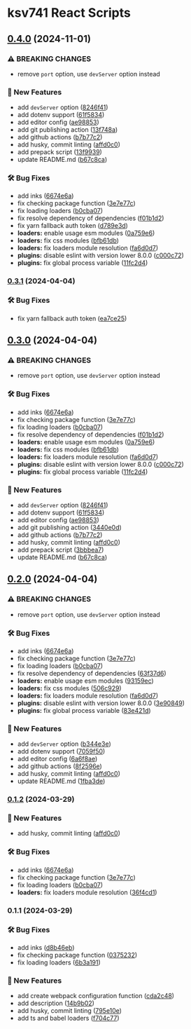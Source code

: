 # ksv741 React Scripts
## [0.4.0](https://github.com/ksv741/react-scripts/compare/v0.1.0...v0.4.0) (2024-11-01)


### ⚠ BREAKING CHANGES

* remove `port` option, use `devServer` option instead

### 🚀 New Features

* add `devServer` option ([8246f41](https://github.com/ksv741/react-scripts/commit/8246f41ddef884782e335d28cd04c0a0bca2326a))
* add dotenv support ([61f5834](https://github.com/ksv741/react-scripts/commit/61f58340ee4d6edc1514bdf35ebaff20fadce14f))
* add editor config ([ae98853](https://github.com/ksv741/react-scripts/commit/ae98853b51409da005a31528367b25e7ba241015))
* add git publishing action ([13f748a](https://github.com/ksv741/react-scripts/commit/13f748a2d79efff245d279c3e50b6e8113978029))
* add github actions ([b7b77c2](https://github.com/ksv741/react-scripts/commit/b7b77c2e80bd604d55a4e26ee1d05e8d640d8a3e))
* add husky, commit linting ([affd0c0](https://github.com/ksv741/react-scripts/commit/affd0c02185aa2585f654c8da46c9a77c49a5499))
* add prepack script ([13f9939](https://github.com/ksv741/react-scripts/commit/13f9939c6d74f6d2bf6eaa09989ca2a98f27650b))
* update README.md ([b67c8ca](https://github.com/ksv741/react-scripts/commit/b67c8ca19ca13deb8794244e57af3070f84d5256))


### 🛠️ Bug Fixes

* add inks ([6674e6a](https://github.com/ksv741/react-scripts/commit/6674e6ac22f0f4cf66897668b4014d52bad68aa6))
* fix checking package function ([3e7e77c](https://github.com/ksv741/react-scripts/commit/3e7e77c111034a5817e71da55414acc376efc1c9))
* fix loading loaders ([b0cba07](https://github.com/ksv741/react-scripts/commit/b0cba07f671048b92198668dfaf5bd73acc2cdc7))
* fix resolve dependency of dependencies ([f01b1d2](https://github.com/ksv741/react-scripts/commit/f01b1d2ec9fe5a73b133533f7ce433bfc8ba212d))
* fix yarn fallback auth token ([d789e3d](https://github.com/ksv741/react-scripts/commit/d789e3d9319ba1a1fa12f642a7e2c4edc115537f))
* **loaders:** enable usage esm modules ([0a759e6](https://github.com/ksv741/react-scripts/commit/0a759e63985a9f6f3f34855615c0524c7c22f9b7))
* **loaders:** fix css modules ([bfb61db](https://github.com/ksv741/react-scripts/commit/bfb61db6a8e9a4858e2fbc443ad313c3f18b79ce))
* **loaders:** fix loaders module resolution ([fa6d0d7](https://github.com/ksv741/react-scripts/commit/fa6d0d701e3b21f0a7fbb5f87e794a4ce3689533))
* **plugins:** disable eslint with version lower 8.0.0 ([c000c72](https://github.com/ksv741/react-scripts/commit/c000c7283099cdd98d63c8df50ca920db2565dc0))
* **plugins:** fix global process variable ([11fc2d4](https://github.com/ksv741/react-scripts/commit/11fc2d47a7a8b727ccf8419e444191fc90e448c2))

### [0.3.1](https://github.com/ksv741/react-scripts/compare/v0.3.0...v0.3.1) (2024-04-04)


### 🛠️ Bug Fixes

* fix yarn fallback auth token ([ea7ce25](https://github.com/ksv741/react-scripts/commit/ea7ce25f834e88b43e9bf22e8d6bde19b25da7ba))

## [0.3.0](https://github.com/ksv741/react-scripts/compare/v0.1.0...v0.3.0) (2024-04-04)


### ⚠ BREAKING CHANGES

* remove `port` option, use `devServer` option instead

### 🛠️ Bug Fixes

* add inks ([6674e6a](https://github.com/ksv741/react-scripts/commit/6674e6ac22f0f4cf66897668b4014d52bad68aa6))
* fix checking package function ([3e7e77c](https://github.com/ksv741/react-scripts/commit/3e7e77c111034a5817e71da55414acc376efc1c9))
* fix loading loaders ([b0cba07](https://github.com/ksv741/react-scripts/commit/b0cba07f671048b92198668dfaf5bd73acc2cdc7))
* fix resolve dependency of dependencies ([f01b1d2](https://github.com/ksv741/react-scripts/commit/f01b1d2ec9fe5a73b133533f7ce433bfc8ba212d))
* **loaders:** enable usage esm modules ([0a759e6](https://github.com/ksv741/react-scripts/commit/0a759e63985a9f6f3f34855615c0524c7c22f9b7))
* **loaders:** fix css modules ([bfb61db](https://github.com/ksv741/react-scripts/commit/bfb61db6a8e9a4858e2fbc443ad313c3f18b79ce))
* **loaders:** fix loaders module resolution ([fa6d0d7](https://github.com/ksv741/react-scripts/commit/fa6d0d701e3b21f0a7fbb5f87e794a4ce3689533))
* **plugins:** disable eslint with version lower 8.0.0 ([c000c72](https://github.com/ksv741/react-scripts/commit/c000c7283099cdd98d63c8df50ca920db2565dc0))
* **plugins:** fix global process variable ([11fc2d4](https://github.com/ksv741/react-scripts/commit/11fc2d47a7a8b727ccf8419e444191fc90e448c2))


### 🚀 New Features

* add `devServer` option ([8246f41](https://github.com/ksv741/react-scripts/commit/8246f41ddef884782e335d28cd04c0a0bca2326a))
* add dotenv support ([61f5834](https://github.com/ksv741/react-scripts/commit/61f58340ee4d6edc1514bdf35ebaff20fadce14f))
* add editor config ([ae98853](https://github.com/ksv741/react-scripts/commit/ae98853b51409da005a31528367b25e7ba241015))
* add git publishing action ([3440e0d](https://github.com/ksv741/react-scripts/commit/3440e0d7d9911c97b188cb5ca7f81a081d4ddcf7))
* add github actions ([b7b77c2](https://github.com/ksv741/react-scripts/commit/b7b77c2e80bd604d55a4e26ee1d05e8d640d8a3e))
* add husky, commit linting ([affd0c0](https://github.com/ksv741/react-scripts/commit/affd0c02185aa2585f654c8da46c9a77c49a5499))
* add prepack script ([3bbbea7](https://github.com/ksv741/react-scripts/commit/3bbbea7b2a0f2f8f135f5e2d87a9387d2a62daa8))
* update README.md ([b67c8ca](https://github.com/ksv741/react-scripts/commit/b67c8ca19ca13deb8794244e57af3070f84d5256))

## [0.2.0](https://github.com/ksv741/react-scripts/compare/v0.1.0...v0.2.0) (2024-04-04)


### ⚠ BREAKING CHANGES

* remove `port` option, use `devServer` option instead

### 🛠️ Bug Fixes

* add inks ([6674e6a](https://github.com/ksv741/react-scripts/commit/6674e6ac22f0f4cf66897668b4014d52bad68aa6))
* fix checking package function ([3e7e77c](https://github.com/ksv741/react-scripts/commit/3e7e77c111034a5817e71da55414acc376efc1c9))
* fix loading loaders ([b0cba07](https://github.com/ksv741/react-scripts/commit/b0cba07f671048b92198668dfaf5bd73acc2cdc7))
* fix resolve dependency of dependencies ([63f37d6](https://github.com/ksv741/react-scripts/commit/63f37d6c19f469608087df86e301292ad3dd368e))
* **loaders:** enable usage esm modules ([93159ec](https://github.com/ksv741/react-scripts/commit/93159ec92f94462b0b8fb19e3c5c842adb43d612))
* **loaders:** fix css modules ([506c929](https://github.com/ksv741/react-scripts/commit/506c929141409b685f38b7e8468eba1b5f144fdd))
* **loaders:** fix loaders module resolution ([fa6d0d7](https://github.com/ksv741/react-scripts/commit/fa6d0d701e3b21f0a7fbb5f87e794a4ce3689533))
* **plugins:** disable eslint with version lower 8.0.0 ([3e90849](https://github.com/ksv741/react-scripts/commit/3e908496b3076c405f6056e203e19a11ee4e5a2a))
* **plugins:** fix global process variable ([83e421d](https://github.com/ksv741/react-scripts/commit/83e421d63ab22f41cb3f5cfb914446e48d794c50))


### 🚀 New Features

* add `devServer` option ([b344e3e](https://github.com/ksv741/react-scripts/commit/b344e3ead38419b048a468d32fb216ebb17e128b))
* add dotenv support ([7059f50](https://github.com/ksv741/react-scripts/commit/7059f50d1ff4697cbb9ef69f30bca7bc2c6c75ad))
* add editor config ([6a6f8ae](https://github.com/ksv741/react-scripts/commit/6a6f8aeb74c4a7462bc0832d86f33d1b97986660))
* add github actions ([8f2596e](https://github.com/ksv741/react-scripts/commit/8f2596e25b0e39b038216bf5112859c3f970e093))
* add husky, commit linting ([affd0c0](https://github.com/ksv741/react-scripts/commit/affd0c02185aa2585f654c8da46c9a77c49a5499))
* update README.md ([1fba3de](https://github.com/ksv741/react-scripts/commit/1fba3de84986a7c2639b9fbb6579b39be1b2724e))

### [0.1.2](https://github.com/ksv741/react-scripts/compare/v0.1.0...v0.1.2) (2024-03-29)


### 🚀 New Features

* add husky, commit linting ([affd0c0](https://github.com/ksv741/react-scripts/commit/affd0c02185aa2585f654c8da46c9a77c49a5499))


### 🛠️ Bug Fixes

* add inks ([6674e6a](https://github.com/ksv741/react-scripts/commit/6674e6ac22f0f4cf66897668b4014d52bad68aa6))
* fix checking package function ([3e7e77c](https://github.com/ksv741/react-scripts/commit/3e7e77c111034a5817e71da55414acc376efc1c9))
* fix loading loaders ([b0cba07](https://github.com/ksv741/react-scripts/commit/b0cba07f671048b92198668dfaf5bd73acc2cdc7))
* **loaders:** fix loaders module resolution ([36f4cd1](https://github.com/ksv741/react-scripts/commit/36f4cd10cd1c6e5737730bded00318e662ef6618))

### 0.1.1 (2024-03-29)


### 🛠️ Bug Fixes

* add inks ([d8b46eb](https://github.com/ksv741/react-scripts/commit/d8b46eb93a89cba6b696be6521627bfe3eabaa92))
* fix checking package function ([0375232](https://github.com/ksv741/react-scripts/commit/037523205751b3f0bacbed9f14e5564e45439bc0))
* fix loading loaders ([6b3a191](https://github.com/ksv741/react-scripts/commit/6b3a191e38c651974fa3f26935beb40a6692ec3e))


### 🚀 New Features

* add create webpack configuration function ([cda2c48](https://github.com/ksv741/react-scripts/commit/cda2c486131bba94e65e82664ef5713d9ca93137))
* add description ([14b9b02](https://github.com/ksv741/react-scripts/commit/14b9b026aeb3914c40b065fd4303ac00418056bc))
* add husky, commit linting ([795e10e](https://github.com/ksv741/react-scripts/commit/795e10e1e582ddc57ba1439d37577ce525ae665a))
* add ts and babel loaders ([f704c77](https://github.com/ksv741/react-scripts/commit/f704c77546e6f154ca59d589fb7cf2df36540a0a))
